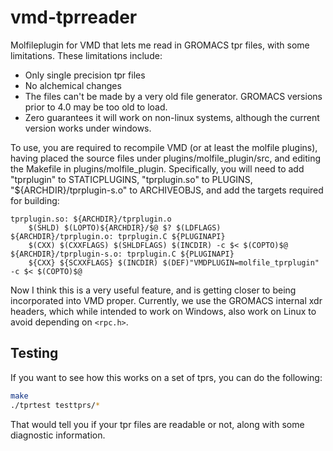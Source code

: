 # vmd-tprreader
Molfileplugin for VMD that lets me read in GROMACS tpr files, with some limitations. These limitations include:

* Only single precision tpr files
* No alchemical changes
* The files can't be made by a very old file generator. GROMACS versions prior to 4.0 may be too old to load.
* Zero guarantees it will work on non-linux systems, although the current version works under windows.

To use, you are required to recompile VMD (or at least the molfile plugins), having placed the source files under plugins/molfile_plugin/src, and editing the Makefile in plugins/molfile_plugin. Specifically, you will need to add "tprplugin" to STATICPLUGINS, "tprplugin.so" to PLUGINS, "${ARCHDIR}/tprplugin-s.o" to ARCHIVEOBJS, and add the targets required for building:

```
tprplugin.so: ${ARCHDIR}/tprplugin.o
	$(SHLD) $(LOPTO)${ARCHDIR}/$@ $? $(LDFLAGS)
${ARCHDIR}/tprplugin.o: tprplugin.C ${PLUGINAPI}
	$(CXX) $(CXXFLAGS) $(SHLDFLAGS) $(INCDIR) -c $< $(COPTO)$@
${ARCHDIR}/tprplugin-s.o: tprplugin.C ${PLUGINAPI}
	${CXX} ${SCXXFLAGS} $(INCDIR) $(DEF)"VMDPLUGIN=molfile_tprplugin" -c $< $(COPTO)$@
```
	
Now I think this is a very useful feature, and is getting closer to being incorporated into VMD proper.
Currently, we use the GROMACS internal xdr headers, which while intended to work on Windows, also work on Linux to avoid depending on `<rpc.h>`.

## Testing

If you want to see how this works on a set of tprs, you can do the following:

```bash
make
./tprtest testtprs/*
```

That would tell you if your tpr files are readable or not, along with some diagnostic information.
